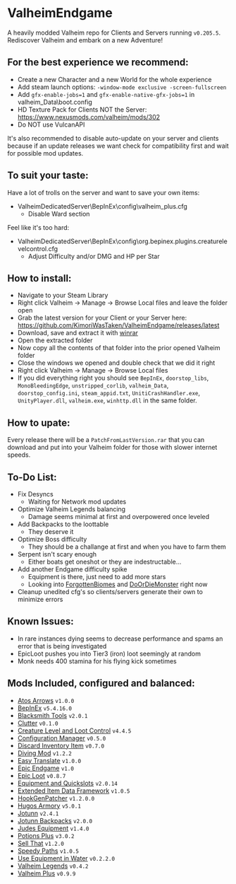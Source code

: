 # ValheimEndgame
A heavily modded Valheim repo for Clients and Servers running `v0.205.5`. Rediscover Valheim and embark on a new Adventure!

## For the best experience we recommend:
- Create a new Character and a new World for the whole experience
- Add steam launch options: `-window-mode exclusive -screen-fullscreen`
- Add `gfx-enable-jobs=1` and `gfx-enable-native-gfx-jobs=1` in valheim_Data\boot.config
- HD Texture Pack for Clients NOT the Server: https://www.nexusmods.com/valheim/mods/302
- Do NOT use VulcanAPI

It's also recommended to disable auto-update on your server and clients because if an update releases we want check for compatibility first and wait for possible mod updates.



## To suit your taste:
Have a lot of trolls on the server and want to save your own items:
- ValheimDedicatedServer\BepInEx\config\valheim_plus.cfg
   - Disable Ward section

Feel like it's too hard:
- ValheimDedicatedServer\BepInEx\config\org.bepinex.plugins.creaturelevelcontrol.cfg
   - Adjust Difficulty and/or DMG and HP per Star



## How to install:
- Navigate to your Steam Library
- Right click Valheim -> Manage -> Browse Local files and leave the folder open
- Grab the latest version for your Client or your Server here: https://github.com/KimoriWasTaken/ValheimEndgame/releases/latest
- Download, save and extract it with [winrar](https://www.win-rar.com/download.html)
- Open the extracted folder
- Now copy all the contents of that folder into the prior opened Valheim folder
- Close the windows we opened and double check that we did it right
- Right click Valheim -> Manage -> Browse Local files
- If you did everything right you should see `BepInEx`, `doorstop_libs`, `MonoBleedingEdge`, `unstripped_corlib`, `valheim_Data`, `doorstop_config.ini`, `steam_appid.txt`, `UnitiCrashHandler.exe`, `UnityPlayer.dll`, `valheim.exe`, `winhttp.dll` in the same folder.



## How to upate:
Every release there will be a `PatchFromLastVersion.rar` that you can download and put into your Valheim folder for those with slower internet speeds.



## To-Do List:
- Fix Desyncs
   - Waiting for Network mod updates
- Optimize Valheim Legends balancing
   - Damage seems minimal at first and overpowered once leveled
- Add Backpacks to the loottable
   - They deserve it
- Optimize Boss difficulty
   - They should be a challange at first and when you have to farm them
- Serpent isn't scary enough
   - Either boats get oneshot or they are indestructable...
- Add another Endgame difficulty spike
   - Equipment is there, just need to add more stars
   - Looking into [ForgottenBiomes](https://valheim.thunderstore.io/package/AlreeNicolas/Forgotten_Biomes/) and [DoOrDieMonster](https://valheim.thunderstore.io/package/Horem/DoOrDieMonsters/) right now
- Cleanup unedited cfg's so clients/servers generate their own to minimize errors



## Known Issues:
- In rare instances dying seems to decrease performance and spams an error that is being investigated
- EpicLoot pushes you into Tier3 (iron) loot seemingly at random
- Monk needs 400 stamina for his flying kick sometimes



## Mods Included, configured and balanced:
- [Atos Arrows](https://www.nexusmods.com/valheim/mods/1301) `v1.0.0`
- [BepInEx](https://valheim.thunderstore.io/package/denikson/BepInExPack_Valheim/) `v5.4.16.0`
- [Blacksmith Tools](https://valheim.thunderstore.io/package/GoldenJude/Blacksmiths_tools/) `v2.0.1`
- [Clutter](https://www.nexusmods.com/valheim/mods/1350) `v0.1.0`
- [Creature Level and Loot Control](https://valheim.thunderstore.io/package/Smoothbrain/CreatureLevelAndLootControl/) `v4.4.5`
- [Configuration Manager](https://github.com/aedenthorn/ValheimMods/tree/master/ConfigurationManager) `v0.5.0`
- [Discard Inventory Item](https://www.nexusmods.com/valheim/mods/45) `v0.7.0`
- [Diving Mod](https://www.nexusmods.com/valheim/mods/1271) `v1.2.2`
- [Easy Translate](https://github.com/MLIMG/Easy-Translate) `v1.0.0`
- [Epic Endgame](https://www.nexusmods.com/valheim/mods/1505) `v1.0`
- [Epic Loot](https://github.com/RandyKnapp/ValheimMods/tree/main/EpicLoot) `v0.8.7`
- [Equipment and Quickslots](https://github.com/RandyKnapp/ValheimMods/tree/main/EquipmentAndQuickSlots) `v2.0.14`
- [Extended Item Data Framework](https://github.com/RandyKnapp/ValheimMods/tree/main/ExtendedItemDataFramework) `v1.0.5`
- [HookGenPatcher](https://github.com/harbingerofme/Bepinex.Monomod.HookGenPatcher) `v1.2.0.0`
- [Hugos Armory](https://github.com/Hugo-the-Dwarf/ValheimMoreTwoHanders) `v5.0.1`
- [Jotunn](https://github.com/Valheim-Modding/Jotunn) `v2.4.1`
- [Jotunn Backpacks](https://www.nexusmods.com/valheim/mods/1416) `v2.0.0`
- [Judes Equipment](https://valheim.thunderstore.io/package/GoldenJude/Judes_Equipment/) `v1.4.0`
- [Potions Plus](https://www.nexusmods.com/valheim/mods/1561) `v3.0.2`
- [Sell That](https://www.nexusmods.com/valheim/mods/232) `v1.2.0`
- [Speedy Paths](https://www.nexusmods.com/valheim/mods/452) `v1.0.5`
- [Use Equipment in Water](https://www.nexusmods.com/valheim/mods/121) `v0.2.2.0`
- [Valheim Legends](https://www.nexusmods.com/valheim/mods/796) `v0.4.2`
- [Valheim Plus](https://valheim.plus/) `v0.9.9`
